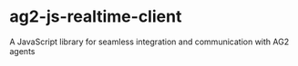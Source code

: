 # ag2-js-realtime-client
A JavaScript library for seamless integration and communication with AG2 agents
